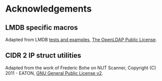 # Acknowledgements
## LMDB specific macros
Adapted from LMDB [tests and examples](https://github.com/LMDB/lmdb/tree/mdb.master/libraries/liblmdb), [The OpenLDAP Public License](https://github.com/LMDB/lmdb/blob/mdb.master/libraries/liblmdb/LICENSE).

## CIDR 2 IP struct utilities
Adapted from the work of Frederic Bohe on NUT Scanner, Copyright (C) 2011 - EATON, [GNU General Public License v2](https://opensource.org/licenses/gpl-2.0).
